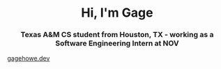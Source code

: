 <h1 align="center">Hi, I'm Gage</h1>
<h3 align="center">Texas A&M CS student from Houston, TX - working as a Software Engineering Intern at NOV</h3>

[gagehowe.dev](gagehowe.dev)
